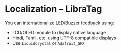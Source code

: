 # Localization – LibraTag

You can internationalize LED/Buzzer feedback using:

- LCD/OLED module to display native language  
- Hindi, Tamil, etc. using UTF-8 compatible displays  
- Use `LiquidCrystal` or `Adafruit_GFX`  
